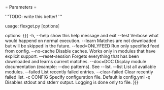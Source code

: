 = Parameters =

'''TODO: write this better! '''

usage: flexget.py [options]

options:
{{{
  -h, --help            show this help message and exit
  --test                Verbose what would happend on normal execution.
  --learn               Matches are not downloaded but will be skipped in the future.
  --feed=ONLYFEED       Run only specified feed from config.
  --no-cache            Disable caches. Works only in modules that have explicit support.
  --reset-session       Forgets everything that has been downloaded and learns current matches.
  --doc=DOC             Display module documentation (example: --doc patterns). See --list.
  --list                List all available modules.
  --failed              List recently failed entries.
  --clear-failed        Clear recently failed list.
  -c CONFIG             Specify configuration file. Default is config.yml
  -q                    Disables stdout and stderr output. Logging is done
                        only to file.
}}}